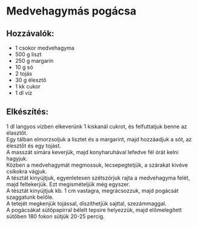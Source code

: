 # Medvehagymás pogácsa

## Hozzávalók:

- 1 csokor medvehagyma
- 500 g liszt
- 250 g margarin
- 10 g só
- 2 tojás
- 30 g élesztő
- 1 kk cukor
- 1 dl víz

## Elkészítés:

1 dl langyos vízben elkeverünk 1 kiskanál cukrot, és felfuttatjuk benne az élasztőt.  
Egy tálban elmorzsoljuk a lisztet és a margarint, majd hozzáadjuk a sót, az élesztőt és egy tojást.  
A masszát simára keverjük, majd konyharuhával lefedve fél órát kelni hagyjuk.  
Közben a medvehagymát megmossuk, lecsepegtetjük, a szárakat kivéve csíkokra vágjuk.  
A tésztát kinyújtjuk, egyenletesen szétszórjuk rajta a medvehagyma felét, majd feltekerjük. Ezt megismételjük még egyszer.  
A tésztát kinyújtjuk kb. 1 cm vastagra, megrácsozzuk, majd pogácsát szaggatunk belőle.  
A tetejét megkenjük tojással, díszíthetjük sajttal, szezámmaggal.  
A pogácsákat sütőpapírral bélelt tepsire helyezzük, majd előmelegített sütőben 180 fokon sütjük 20-25 percig.
